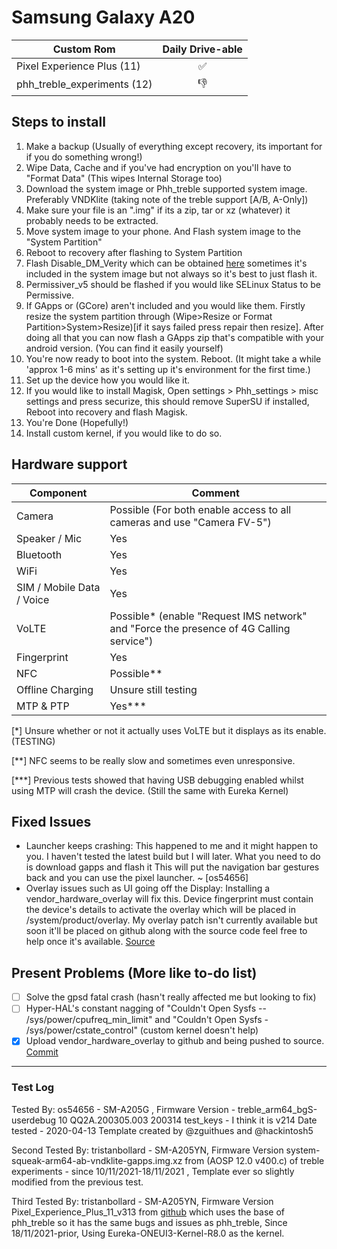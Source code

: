 # Samsung Galaxy A20
|Custom Rom                 |Daily Drive-able|
|---------------------------|:--------------:|
|Pixel Experience Plus (11) |✅              |
|phh_treble_experiments (12)|👎              |
 
## Steps to install
1. Make a backup (Usually of everything except recovery, its important for if you do something wrong!)
2. Wipe Data, Cache and if you've had encryption on you'll have to "Format Data" (This wipes Internal Storage too)
3. Download the system image or Phh_treble supported system image. Preferably VNDKlite (taking note of the treble support [A/B, A-Only])
4. Make sure your file is an ".img" if its a zip, tar or xz (whatever) it probably needs to be extracted.
5. Move system image to your phone. And Flash system image to the "System Partition"
6. Reboot to recovery after flashing to System Partition
7. Flash Disable_DM_Verity which can be obtained [here](https://github.com/Zackptg5/Disable_Dm-Verity_ForceEncrypt) sometimes it's included in the system image but not always so it's best to just flash it.
8. Permissiver_v5 should be flashed if you would like SELinux Status to be Permissive.
9. If GApps or (GCore) aren't included and you would like them. Firstly resize the system partition through (Wipe>Resize or Format Partition>System>Resize)[if it says failed press repair then resize]. After doing all that you can now flash a GApps zip that's compatible with your android version. (You can find it easily yourself) 
10. You're now ready to boot into the system. Reboot. (It might take a while 'approx 1-6 mins' as it's setting up it's environment for the first time.)
11. Set up the device how you would like it.
12. If you would like to install Magisk, Open settings > Phh_settings > misc settings and press securize, this should remove SuperSU if installed, Reboot into recovery and flash Magisk.
13. You're Done (Hopefully!)
14. Install custom kernel, if you would like to do so.

## Hardware support

| Component                 |      Comment                                                                             |
|---------------------------|------------------------------------------------------------------------------------------|
| Camera                    | Possible (For both enable access to all cameras and use "Camera FV-5")                   |
| Speaker / Mic             | Yes                                                                                      |
| Bluetooth                 | Yes                                                                                      | 
| WiFi                      | Yes                                                                                      |
| SIM / Mobile Data / Voice | Yes                                                                                      |
| VoLTE                     | Possible\* (enable "Request IMS network" and "Force the presence of 4G Calling service") |
| Fingerprint               | Yes                                                                                      |
| NFC                       | Possible\*\*                                                                             |
| Offline Charging          | Unsure still testing                                                                     |
| MTP & PTP                 | Yes\*\*\*                                                                                |

[\*] Unsure whether or not it actually uses VoLTE but it displays as its enable. (TESTING)

[\*\*] NFC seems to be really slow and sometimes even unresponsive.

[\*\*\*] Previous tests showed that having USB debugging enabled whilst using MTP will crash the device. (Still the same with Eureka Kernel)

## Fixed Issues
* Launcher keeps crashing: This happened to me and it might happen to you. I haven't tested the latest build but I will later. What you need to do is download gapps and flash it This will put the navigation bar gestures back and you can use the pixel launcher. ~ [os54656]
* Overlay issues such as UI going off the Display: Installing a vendor_hardware_overlay will fix this. Device fingerprint must contain the device's details to activate the overlay which will be placed in /system/product/overlay. My overlay patch isn't currently available but soon it'll be placed on github along with the source code feel free to help once it's available. [Source](https://github.com/tristanbollard/vendor_hardware_overlay)

## Present Problems (More like to-do list)
- [ ] Solve the gpsd fatal crash (hasn't really affected me but looking to fix)
- [ ] Hyper-HAL's constant nagging of "Couldn't Open Sysfs -- /sys/power/cpufreq_min_limit" and "Couldn't Open Sysfs - /sys/power/cstate_control" (custom kernel doesn't help)
- [x] Upload vendor_hardware_overlay to github and being pushed to source. [Commit](https://github.com/phhusson/vendor_hardware_overlay/pull/417)
---

### Test Log
Tested By: os54656 - SM-A205G , Firmware Version - treble_arm64_bgS-userdebug 10 QQ2A.200305.003 200314 test_keys - I think it is v214 Date tested - 2020-04-13 Template created by @zguithues and @hackintosh5

Second Tested By: tristanbollard - SM-A205YN, Firmware Version system-squeak-arm64-ab-vndklite-gapps.img.xz from (AOSP 12.0 v400.c) of treble experiments - since 10/11/2021-18/11/2021 , Template ever so slightly modified from the previous test.

Third Tested By: tristanbollard - SM-A205YN, Firmware Version Pixel_Experience_Plus_11_v313 from [github](https://github.com/ponces/treble_build_pe) which uses the base of phh_treble so it has the same bugs and issues as phh_treble, Since 18/11/2021-prior, Using Eureka-ONEUI3-Kernel-R8.0 as the kernel.